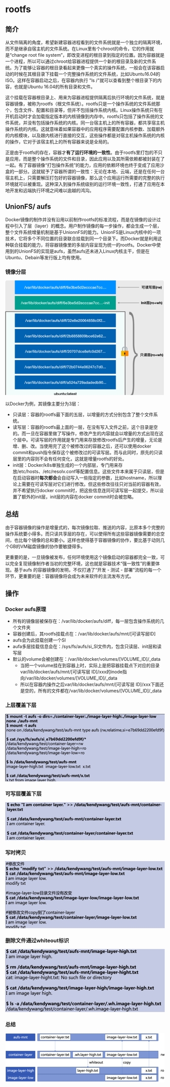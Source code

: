 # rootfs

  ## 简介

  从文件隔离的角度，希望新建容器进程看到的文件系统就是一个独立的隔离环境，而不是继承自宿主机的文件系统。在Linux里有个chroot的命令，它的作用就是“change root file system”，即改变进程的根目录到指定的位置。因为容器就是一个进程，所以可以通过chroot给容器进程提供一个新的根目录及新的文件系统。为了能够让容器的根目录看起来更像一个真实的操作系统，一般会在该容器启动的时候在其根目录下挂载一个完整操作系统的文件系统，比如Ubuntu16.04的ISO。这样在容器启动之后，在容器内执行 "ls /"就可以查看到整个根目录下的内容，也就是Ubuntu 16.04的所有目录和文件。

  这个挂载在容器根目录上、用来为容器进程提供隔离后执行环境的文件系统，就是容器镜像，被称为rootfs（根文件系统）。rootfs只是一个操作系统的文件系统那个，包含文件、配置和目录等，但并不包括操作系统内核。Linux操作系统只有在开机启动时才会加载指定版本的内核镜像到内存中。rootfs只包括了操作系统的文件系统，并没有包括操作系统的内核。同一台宿主机上的所有容器，都共享宿主机操作系统的内核。这就意味着如果容器中的应用程序需要配置内核参数、加载额外的内核模块，以及跟内核进行直接的交互，这些操作都是对宿主机操作系统的内核的操作，它对于该宿主机上的所有容器来说是全局的。

  正是由于rootfs的存在，容器才**有了运行环境的一致性**。由于rootfs里打包的不只是应用，而是整个操作系统的文件和目录，因此应用以及其所需依赖都被封装在了一起。有了容器镜像“打包操作系统”的能力，应用的依赖环境也终于变成了应用沙盒的一部分。这就赋予了容器所谓的一致性：无论在本地、云端，还是在任何一台宿主机上，只需要解压打包好的容器镜像，那么这个应用运行所需要的完整的执行环境就可以被重现。这种深入到操作系统级别的运行环境一致性，打通了应用在本地开发和远端执行环境之间难以逾越的鸿沟。

  ## UnionFS/ aufs

  Docker镜像的制作并没有沿用以前制作rootfs的标准流程，而是在镜像的设计过程中引入了层（layer）的概念。用户制作镜像的每一步操作，都会生成一个层，整个文件系统增量机制是基于UnionnFS的能力。UnionFS是Linux内核中的一项技术，它将多个不同位置的目录联合挂载到同一个目录下。而Docker就是利用这种联合挂载的能力，将容器镜像里的多层内容呈现为统一的rootfs。Docker中使用到的UnionFS的实现是aufs，虽然aufs还未进入Linux内核主干，但是在Ubuntu、Debain等发行版上均有使用。

  ### 镜像分层

  ![image-20200125085810167](figures/image-20200125085810167-0174994.png)

  以Docker为例，其镜像主要分为3层：

  - 只读层：容器的rootfs最下面的五层，以增量的方式分别包含了整个文件系统。
  - 读写层：容器的rootfs最上面的一层，在没有写入文件之前，这个目录是空的。而一旦在容器里做了写操作，修改产生的内容就会以增量的方式出现在这个层中。可读写层的作用就是专门用来存放修改rootfs后产生的增量，无论是增、删、改。当使用完了这个被修改过的容器之后，还可以使用docker commit和push指令保存这个被修改过的可读写层。而与此同时，原先的只读层里的内容则不会有任何变化，这就是增量rootfs的好处。
  - init层：Docker/k8s单独生成的一个内部层，专门用来存放/etc/hosts、/etc/resolv.conf等配置信息。这些文件本来属于只读层，但是在启动容器时**每次都会**会自动写入一些指定的参数，比如hostname，所以理论上需要在可读写层对它们进行修改。但这些修改往往只对当前的容器有效，并不希望执行docker commit时，把这些信息连同可读写层一起提交，所以设置了额外的init层，init层的内容在docker commit时会被忽略。

  ## 总结

  由于容器镜像的操作是增量式的，每次镜像拉取、推送的内容，比原本多个完整的操作系统要小得多。而只读共享层的存在，可以使得所有这些容器镜像需要的总空间，也比每个镜像的总和要小。这样也使得基于容器镜像的协作，要比基于动则几个GB的VM磁盘镜像的协作要敏捷得多。

  更重要的是，一旦镜像被发布，任何环境使用这个镜像启动的容器都完全一致，可以完全复现镜像制作者当初的完整环境，这也就是容器技术“强一致性”的重要体现。基于aufs 的容器镜像的发明，不仅打通了“开发 - 测试 - 部署”流程的每一个环节，更重要的是：容器镜像将会成为未来软件的主流发布方式。

  
## 操作


### Docker aufs原理

- 所有的镜像层被保存在：/var/lib/docker/aufs/diff，每一层包含操作系统的几个文件夹
- 容器创建后，其rootfs挂载点在：/var/lib/docker/aufs/mnt/[可读写层ID]
- aufs会为此挂载创建一个SI
- aufa多层挂载信息会在：/sys/fs/aufs/si_SI文件内，包含只读层、init层和读写层
- 默认的volume会被创建在：/var/lib/docker/volumes/[VOLUME_ID]/_data
  - 当把一个volume挂在到容器上时，实际上是把容器挂载点下对应的目录var/lib/docker/aufs/mnt/[可读写层 ID]/xxx的inode指向/var/lib/docker/volumes/[VOLUME_ID]/_data
  - 所以在容器内操作之后var/lib/docker/aufs/mnt/[可读写层 ID]/xxx下面还是空的，所有的文件都在/var/lib/docker/volumes/[VOLUME_ID]/_data



### 上层覆盖下层

![image-20200127222349895](figures/image-20200127222349895.png)

### 可写层覆盖下层

![image-20200127222419303](figures/image-20200127222419303.png)

### 写时拷贝

![image-20200127222447634](figures/image-20200127222447634.png)

### 删除文件通过whiteout标识

![image-20200127222512803](figures/image-20200127222512803.png)

### 总结

![image-20200127222545421](figures/image-20200127222545421.png)

